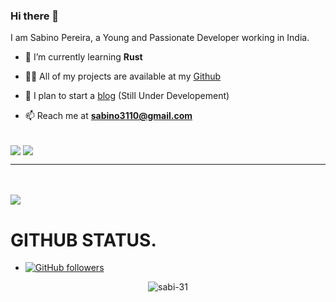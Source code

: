 ### Hi there 👋

I am Sabino Pereira, a Young and Passionate Developer working in India.

- 🧠 I’m currently learning **Rust**

- 👨‍💻 All of my projects are available at my [Github](https://github.com/sabi-31)

- 📝 I plan to start a [blog](https://blog.sabino.homes) (Still Under Developement)

- 📫 Reach me at **sabino3110@gmail.com**

<br>
<img align="center" src="https://github-readme-stats.vercel.app/api?username=sabi-31&show_icons=true&hide_border=true&theme=dracula"> 
<img align="center" src="https://github-readme-stats.vercel.app/api/top-langs/?username=sabi-31&theme=dracula&hide=batchfile">
<hr>
<br>
<br>
<img align="center" src="https://github-profile-trophy.vercel.app/?username=sabi-31&theme=dracula&count_private=true">






# GITHUB STATUS.
- [![GitHub followers](https://img.shields.io/github/followers/sabi-31.svg?style=social&label=Follow&maxAge=2592000)](https://github.com/sabi-31?tab=followers)



<p align = "center"><img align="center" src="https://github-readme-streak-stats.herokuapp.com/?user=sabi-31&theme=tokyonight&" alt="sabi-31" /></p>

